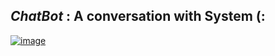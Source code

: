 *ChatBot*  : A conversation with System (:
-------------------------------------

[![image](https://user-images.githubusercontent.com/50515418/130214246-a4240fc3-f30a-494b-b4d0-7592ddc0adf7.png)](https://github.com/imvickykumar999/Java-Chatty-Bot/blob/b886a40bb50f26e59d7245ba40204d6ad1fd046c/chattyBot.java#L32)

